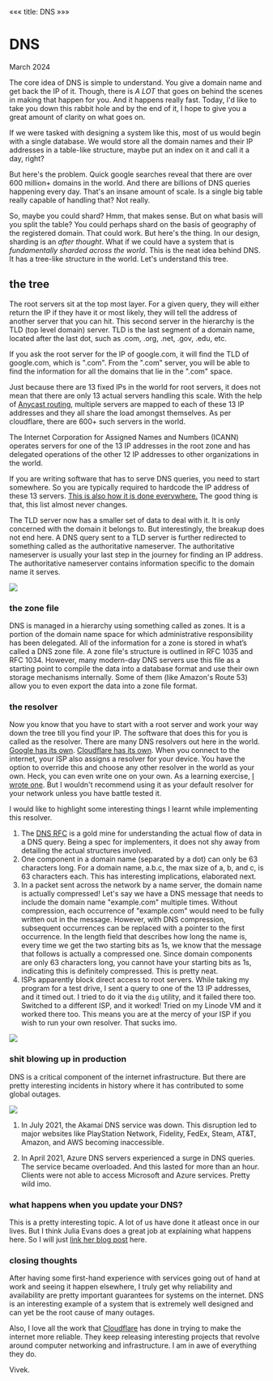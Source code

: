 «««
title: DNS
»»»

# DNS

March 2024

The core idea of DNS is simple to understand. You give a domain name and get back the IP of it. Though, there is *A LOT* that goes on behind the scenes in making that happen for you. And it happens really fast. Today, I'd like to take you down this rabbit hole and by the end of it, I hope to give you a great amount of clarity on what goes on.

If we were tasked with designing a system like this, most of us would begin with a single database. We would store all the domain names and their IP addresses in a table-like structure, maybe put an index on it and call it a day, right?

But here's the problem. Quick google searches reveal that there are over 600 million+ domains in the world. And there are billions of DNS queries happening every day. That's an insane amount of scale. Is a single big table really capable of handling that? Not really. 

So, maybe you could shard? Hmm, that makes sense. But on what basis will you split the table? You could perhaps shard on the basis of geography of the registered domain. That could work. But here's the thing. In our design, sharding is an *after thought*. What if we could have a system that is *fundamentally sharded across the world*. This is the neat idea behind DNS. It has a tree-like structure in the world. Let's understand this tree. 

## the tree

The root servers sit at the top most layer. For a given query, they will either return the IP if they have it or most likely, they will tell the address of another server that you can hit. This second server in the hierarchy is the TLD (top level domain) server. TLD is the last segment of a domain name, located after the last dot, such as .com, .org, .net, .gov, .edu, etc.

If you ask the root server for the IP of google.com, it will find the TLD of google.com, which is ".com". From the ".com" server, you will be able to find the information for all the domains that lie in the ".com" space.

Just because there are 13 fixed IPs in the world for root servers, it does not mean that there are only 13 actual servers handling this scale. With the help of [Anycast routing](https://www.cloudflare.com/learning/cdn/glossary/anycast-network/), multiple servers are mapped to each of these 13 IP addresses and they all share the load amongst themselves. As per cloudflare, there are 600+ such servers in the world.

The Internet Corporation for Assigned Names and Numbers (ICANN) operates servers for one of the 13 IP addresses in the root zone and has delegated operations of the other 12 IP addresses to other organizations in the world.

If you are writing software that has to serve DNS queries, you need to start somewhere. So you are typically required to hardcode the IP address of these 13 servers. [This is also how it is done everywhere.](https://gitlab.isc.org/isc-projects/bind9/-/blame/4c3b063ef8bd6e47b13c1dac3087daa1301a78ac/lib/dns/rootns.c#L37-80) The good thing is that, this list almost never changes. 

The TLD server now has a smaller set of data to deal with it. It is only concerned with the domain it belongs to. But interestingly, the breakup does not end here. A DNS query sent to a TLD server is further redirected to something called as the authoritative nameserver. The authoritative nameserver is usually your last step in the journey for finding an IP address. The authoritative nameserver contains information specific to the domain name it serves.

<img src="/static/images/dns-tree.png">

### the zone file

DNS is managed in a hierarchy using something called as zones. It is a portion of the domain name space for which administrative responsibility has been delegated. All of the information for a zone is stored in what’s called a DNS zone file. A zone file's structure is outlined in RFC 1035 and RFC 1034. However, many modern-day DNS servers use this file as a starting point to compile the data into a database format and use their own storage mechanisms internally. Some of them (like Amazon's Route 53) allow you to even export the data into a zone file format. 

### the resolver

Now you know that you have to start with a root server and work your way down the tree till you find your IP. The software that does this for you is called as the resolver. There are many DNS resolvers out here in the world. [Google has its own](https://developers.google.com/speed/public-dns). [Cloudflare has its own](https://1.1.1.1/). When you connect to the internet, your ISP also assigns a resolver for your device. You have the option to override this and choose any other resolver in the world as your own. Heck, you can even write one on your own. As a learning exercise, [I wrote one](https://github.com/viveknathani/vn53). But I wouldn't recommend using it as your default resolver for your network unless you have battle tested it.

I would like to highlight some interesting things I learnt while implementing this resolver.

1. The [DNS RFC](https://www.ietf.org/rfc/rfc1035.txt) is a gold mine for understanding the actual flow of data in a DNS query.  Being a spec for implementers, it does not shy away from detailing the actual structures involved.
2. One component in a domain name (separated by a dot) can only be 63 characters long. For a domain name, a.b.c, the max size of a, b, and c, is 63 characters each. This has interesting implications, elaborated next.
3. In a packet sent across the network by a name server, the domain name is actually compressed! Let's say we have a DNS message that needs to include the domain name "example.com" multiple times. Without compression, each occurrence of "example.com" would need to be fully written out in the message. However, with DNS compression, subsequent occurrences can be replaced with a pointer to the first occurrence. In the length field that describes how long the name is, every time we get the two starting bits as 1s, we know that the message that follows is actually a compressed one. Since domain components are only 63 characters long, you cannot have your starting bits as 1s, indicating this is definitely compressed. This is pretty neat.
4. ISPs apparently block direct access to root servers. While taking my program for a test drive, I sent a query to one of the 13 IP addresses, and it timed out. I tried to do it via the `dig` utility, and it failed there too. Switched to a different ISP, and it worked! Tried on my Linode VM and it worked there too. This means you are at the mercy of your ISP if you wish to run your own resolver. That sucks imo.

<img src="/static/images/root-server-timeout.png">

### shit blowing up in production

DNS is a critical component of the internet infrastructure. But there are pretty interesting incidents in history where it has contributed to some global outages.

<img src="/static/images/dns-meme.png">

1. In July 2021, the Akamai DNS service was down. This disruption led to major websites like PlayStation Network, Fidelity, FedEx, Steam, AT&T, Amazon, and AWS becoming inaccessible.

2. In April 2021, Azure DNS servers experienced a surge in DNS queries. The service became overloaded. And this lasted for more than an hour. Clients were not able to access Microsoft and Azure services. Pretty wild imo.

### what happens when you update your DNS?

This is a pretty interesting topic. A lot of us have done it atleast once in our lives. But I think Julia Evans does a great job at explaining what happens here. So I will just [link her blog post](https://jvns.ca/blog/how-updating-dns-works/) here.

### closing thoughts

After having some first-hand experience with services going out of hand at work and seeing it happen elsewhere, I truly get why reliability and availability are pretty important guarantees for systems on the internet. DNS is an interesting example of a system that is extremely well designed and can yet be the root cause of many outages.

Also, I love all the work that [Cloudflare](https://www.cloudflare.com/) has done in trying to make the internet more reliable. They keep releasing interesting projects that revolve around computer networking and infrastructure. I am in awe of everything they do.

Vivek.

